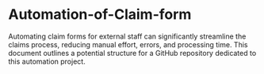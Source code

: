 # Automation-of-Claim-form
Automating claim forms for external staff can significantly streamline the claims process, reducing manual effort, errors, and processing time. This document outlines a potential structure for a GitHub repository dedicated to this automation project.
